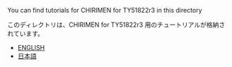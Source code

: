 You can find tutorials for CHIRIMEN for TY51822r3 in this directory

このディレクトリは、CHIRIMEN for TY51822r3 用のチュートリアルが格納されています。
* [ENGLISH](en)
* [日本語](ja)
